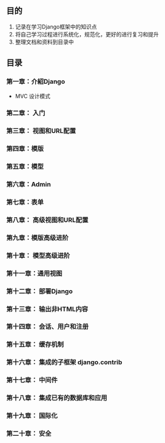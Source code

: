 ## 目的
1. 记录在学习Django框架中的知识点  
2. 将自己学习过程进行系统化，规范化，更好的进行复习和提升  
3. 整理文档和资料到目录中  

## 目录
### 第一章：介紹Django 
- MVC 设计模式
### 第二章： 入门 
### 第三章： 视图和URL配置 
### 第四章：模版 
### 第五章：模型 
### 第六章：Admin 
### 第七章：表单 
### 第八章： 高级视图和URL配置 
### 第九章：模版高级进阶
### 第十章： 模型高级进阶 
### 第十一章：通用视图 
### 第十二章： 部署Django 
### 第十三章： 输出非HTML内容 
### 第十四章： 会话、用户和注册
### 第十五章： 缓存机制 
### 第十六章： 集成的子框架 django.contrib
### 第十七章： 中间件
### 第十八章： 集成已有的数据库和应用 
### 第十九章： 国际化 
### 第二十章： 安全 
